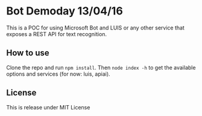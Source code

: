 # Bot Demoday 13/04/16

This is a POC for using Microsoft Bot and LUIS or any other service that exposes a REST API for text recognition.

## How to use

Clone the repo and run `npm install`.
Then `node index -h` to get the available options and services (for now: luis, apiai).

## License

This is release under MIT License
